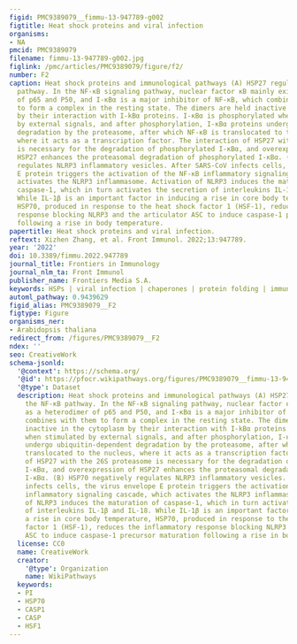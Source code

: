 ```yaml
---
figid: PMC9389079__fimmu-13-947789-g002
figtitle: Heat shock proteins and viral infection
organisms:
- NA
pmcid: PMC9389079
filename: fimmu-13-947789-g002.jpg
figlink: /pmc/articles/PMC9389079/figure/f2/
number: F2
caption: Heat shock proteins and immunological pathways (A) HSP27 regulates the NF-κB
  pathway. In the NF-κB signaling pathway, nuclear factor κB mainly exists as a heterodimer
  of p65 and P50, and I-κBα is a major inhibitor of NF-κB, which combines with them
  to form a complex in the resting state. The dimers are held inactive in the cytoplasm
  by their interaction with I-kBα proteins. I-κBα is phosphorylated when stimulated
  by external signals, and after phosphorylation, I-κBα proteins undergo ubiquitin-dependent
  degradation by the proteasome, after which NF-κB is translocated to the nucleus,
  where it acts as a transcription factor. The interaction of HSP27 with the 26S proteasome
  is necessary for the degradation of phosphorylated I-κBα, and overexpression of
  HSP27 enhances the proteasomal degradation of phosphorylated I-κBα. (B) HSP70 negatively
  regulates NLRP3 inflammatory vesicles. After SARS-CoV infects cells, the virus envelope
  E protein triggers the activation of the NF-κB inflammatory signaling cascade, which
  activates the NLRP3 inflammasome. Activation of NLRP3 induces the maturation of
  caspase-1, which in turn activates the secretion of interleukins IL-1β and IL-18.
  While IL-1β is an important factor in inducing a rise in core body temperature,
  HSP70, produced in response to the heat shock factor 1 (HSF-1), reduces the inflammatory
  response blocking NLRP3 and the articulator ASC to induce caspase-1 precursor maturation
  following a rise in body temperature.
papertitle: Heat shock proteins and viral infection.
reftext: Xizhen Zhang, et al. Front Immunol. 2022;13:947789.
year: '2022'
doi: 10.3389/fimmu.2022.947789
journal_title: Frontiers in Immunology
journal_nlm_ta: Front Immunol
publisher_name: Frontiers Media S.A.
keywords: HSPs | viral infection | chaperones | protein folding | immunological pathways
automl_pathway: 0.9439629
figid_alias: PMC9389079__F2
figtype: Figure
organisms_ner:
- Arabidopsis thaliana
redirect_from: /figures/PMC9389079__F2
ndex: ''
seo: CreativeWork
schema-jsonld:
  '@context': https://schema.org/
  '@id': https://pfocr.wikipathways.org/figures/PMC9389079__fimmu-13-947789-g002.html
  '@type': Dataset
  description: Heat shock proteins and immunological pathways (A) HSP27 regulates
    the NF-κB pathway. In the NF-κB signaling pathway, nuclear factor κB mainly exists
    as a heterodimer of p65 and P50, and I-κBα is a major inhibitor of NF-κB, which
    combines with them to form a complex in the resting state. The dimers are held
    inactive in the cytoplasm by their interaction with I-kBα proteins. I-κBα is phosphorylated
    when stimulated by external signals, and after phosphorylation, I-κBα proteins
    undergo ubiquitin-dependent degradation by the proteasome, after which NF-κB is
    translocated to the nucleus, where it acts as a transcription factor. The interaction
    of HSP27 with the 26S proteasome is necessary for the degradation of phosphorylated
    I-κBα, and overexpression of HSP27 enhances the proteasomal degradation of phosphorylated
    I-κBα. (B) HSP70 negatively regulates NLRP3 inflammatory vesicles. After SARS-CoV
    infects cells, the virus envelope E protein triggers the activation of the NF-κB
    inflammatory signaling cascade, which activates the NLRP3 inflammasome. Activation
    of NLRP3 induces the maturation of caspase-1, which in turn activates the secretion
    of interleukins IL-1β and IL-18. While IL-1β is an important factor in inducing
    a rise in core body temperature, HSP70, produced in response to the heat shock
    factor 1 (HSF-1), reduces the inflammatory response blocking NLRP3 and the articulator
    ASC to induce caspase-1 precursor maturation following a rise in body temperature.
  license: CC0
  name: CreativeWork
  creator:
    '@type': Organization
    name: WikiPathways
  keywords:
  - PI
  - HSP70
  - CASP1
  - CASP
  - HSF1
---
```


